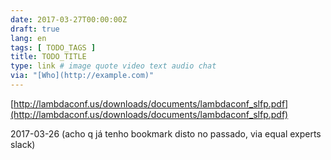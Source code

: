 ```yaml
---
date: 2017-03-27T00:00:00Z
draft: true
lang: en
tags: [ TODO_TAGS ]
title: TODO_TITLE
type: link # image quote video text audio chat
via: "[Who](http://example.com)"
---
```



[http://lambdaconf.us/downloads/documents/lambdaconf_slfp.pdf](http://lambdaconf.us/downloads/documents/lambdaconf_slfp.pdf)

2017-03-26
(acho q já tenho bookmark disto no passado, via equal experts slack)
